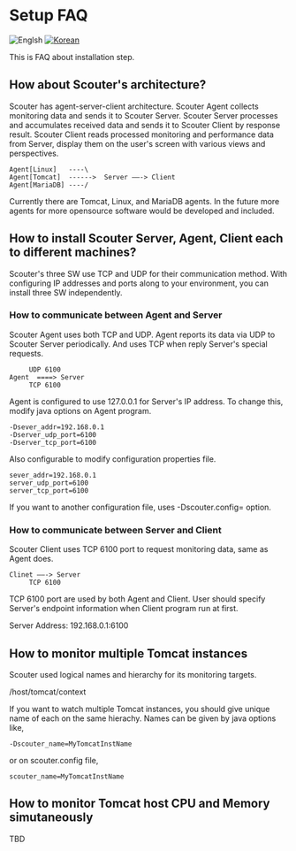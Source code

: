 # Setup FAQ
![Englsh](https://img.shields.io/badge/language-English-orange.svg) [![Korean](https://img.shields.io/badge/language-Korean-blue.svg)](Setup-FAQ_kr.md)

This is FAQ about installation step.

## How about Scouter's architecture?
Scouter has agent-server-client architecture. Scouter Agent collects monitoring data and sends it to Scouter Server. Scouter Server processes and accumulates received data and sends it to Scouter Client by response result. Scouter Client reads processed monitoring and performance data from Server, display them on the user's screen with various views and perspectives.
```
Agent[Linux]   ----\
Agent[Tomcat]  ------>  Server ——-> Client
Agent[MariaDB] ----/ 
```
Currently there are Tomcat, Linux, and MariaDB agents. In the future more agents for more opensource software would be developed and included.

## How to install Scouter Server, Agent, Client each to different machines?
Scouter's three SW use TCP and UDP for their communication method. With configuring IP addresses and ports along to your environment, you can install three SW independently.

### How to communicate between Agent and Server
Scouter Agent uses both TCP and UDP. Agent reports its data via UDP to Scouter Server periodically. And uses TCP when reply Server's special requests. 
```
     UDP 6100
Agent  ====> Server 
     TCP 6100
```
Agent is configured to use 127.0.0.1 for Server's IP address. To change this, modify java options on Agent program.

```
-Dsever_addr=192.168.0.1
-Dserver_udp_port=6100
-Dserver_tcp_port=6100
```
Also configurable to modify configuration properties file.
```
sever_addr=192.168.0.1
server_udp_port=6100
server_tcp_port=6100
```

If you want to another configuration file, uses -Dscouter.config=<file path> option.

### How to communicate between Server and Client
Scouter Client uses TCP 6100 port to request monitoring data, same as Agent does.
```
Clinet ——-> Server 
     TCP 6100
```
TCP 6100 port are used by both Agent and Client. User should specify Server's endpoint information when Client program run at first.

Server Address: 192.168.0.1:6100

## How to monitor multiple Tomcat instances
Scouter used logical names and hierarchy for its monitoring targets.

/host/tomcat/context 

If you want to watch multiple Tomcat instances, you should give unique name of each on the same hierachy. 
Names can be given by java options like, 
```
-Dscouter_name=MyTomcatInstName 
```
or on scouter.config file,
```
scouter_name=MyTomcatInstName
```

## How to monitor Tomcat host CPU and Memory simutaneously
TBD


